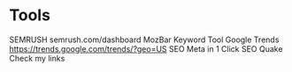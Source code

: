 # Tools

SEMRUSH semrush.com/dashboard 
MozBar
Keyword Tool
Google Trends https://trends.google.com/trends/?geo=US
SEO Meta in 1 Click
SEO Quake
Check my links